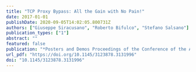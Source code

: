 ```yaml
---
title: "TCP Proxy Bypass: All the Gain with No Pain!"
date: 2017-01-01
publishDate: 2020-09-05T14:02:05.800731Z
authors: ["Giuseppe Siracusano", "Roberto Bifulco", "Stefano Salsano"]
publication_types: ["1"]
abstract: ""
featured: false
publication: "*Posters and Demos Proceedings of the Conference of the ACM Special Interest Group on Data Communication, SIGCOMM 2017, Los Angeles, CA, USA, August 21-25, 2017*"
url_pdf: "https://doi.org/10.1145/3123878.3131996"
doi: "10.1145/3123878.3131996"
---
```


